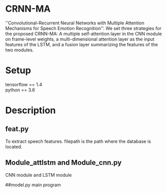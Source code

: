 # CRNN-MA
''Convolutional-Recurrent Neural Networks with Multiple Attention Mechanisms for Speech Emotion Recognition''. We set three strategies for the proposed CRNN-MA: A multiple self-attention layer in the CNN module on frame-level weights, a multi-dimensional attention layer as the input features of the LSTM, and a fusion layer summarizing the features of the two modules. 

# Setup
tensorflow == 1.4  
python == 3.6

# Description
## feat.py
To extract speech features. filepath is the path where the database is located.    

## Module_attlstm and Module_cnn.py 
CNN module and LSTM module

##model.py
main program
